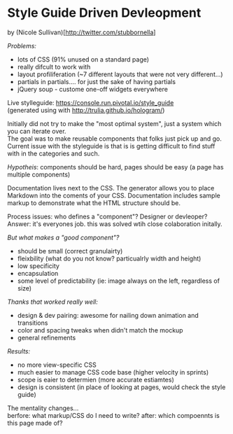 # Style Guide Driven Devleopment
by (Nicole Sullivan)[http://twitter.com/stubbornella]


*Problems:*
* lots of CSS (91% unused on a standard page)
* really difcult to work with
* layout profiliferation (~7 different layouts that were not very different...)
* partials in partials.... for just the sake of having partials
* jQuery soup - custome one-off widgets everywhere

Live stylleguide: https://console.run.pivotal.io/style_guide  
(generated using with http://trulia.github.io/hologram/)

Initially did not try to make the "most optimal system", just a system which you can iterate over.  
The goal was to make reusable components that folks just pick up and go.  
Current issue with the styleguide is that is is getting difficult to find stuff with in the categories and such.  


*Hypotheis*: components should be hard, pages should be easy (a page has multiple components)  

Documentation lives next to the CSS. The generator allows you to place Markdown into the coments of your CSS. 
Documentation includes sample markup to demonstrate what the HTML structure should be.  


Process issues: who defines a "component"? Designer or devleoper?  
Answer: it's everyones job. this was solved wtih close colaboration initally.  


*But what makes a "good component"?*
* should be small (correct granulairty)
* fleixbility (what do you not know? particualrly width and height)
* low specificity
* encapsulation
* some level of predictability (ie: image always on the left, regardless of size)


*Thanks that worked really well:*
* design & dev pairing: awesome for nailing down animation and transitions
* color and spacing tweaks when didn't match the mockup
* general refinements


*Results:*
* no more view-specific CSS
* much easier to manage CSS code base (higher velocity in sprints)
* scope is eaier to determien (more accurate estiamtes)
* design is consistent (in place of looking at pages, would check the style guide)


The mentality changes...  
berfore: what markup/CSS do I need to write? 
after: which compoennts is this page made of?  

